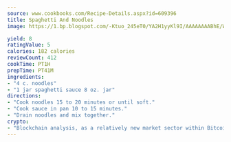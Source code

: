 ```yaml
---
source: www.cookbooks.com/Recipe-Details.aspx?id=609396
title: Spaghetti And Noodles
image: https://1.bp.blogspot.com/-Ktuo_245eT0/YA2H1yyKl9I/AAAAAAAABhE/WMoqSq2tWOcgMkPaLYZ-49h8pVDUUwFCQCLcBGAsYHQ/s307/5.png

yield: 8
ratingValue: 5
calories: 182 calories
reviewCount: 412
cookTime: PT1H
prepTime: PT41M
ingredients:
- "4 c. noodles"
- "1 jar spaghetti sauce 8 oz. jar"
directions:
- "Cook noodles 15 to 20 minutes or until soft."
- "Cook sauce in pan 10 to 15 minutes."
- "Drain noodles and mix together."
crypto:
- "Blockchain analysis, as a relatively new market sector within Bitcoin, demonstrates the weakness of pseudonymity."
---
```

